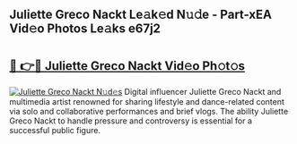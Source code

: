 ## Juliette Greco Nackt Le𝚊k𝚎d N𝚞𝚍e - Part-xEA Vid𝚎o Photos Le𝚊ks e67j2

# <h2><a href="http://fb6jmy.evod.top/?m=Juliette+Greco+Nackt">🔗 👉🔴 Juliette Greco Nackt Vid𝚎o Ph𝚘t𝚘s</a></h2>

[![Juliette Greco Nackt N𝚞d𝚎s](https://i.imgur.com/8V9OHl7.gif)](http://fb6jmy.evod.top/?m=Juliette+Greco+Nackt)
Digital influencer Juliette Greco Nackt and multimedia artist renowned for sharing lifestyle and dance-related content via solo and collaborative performances and brief vlogs. The ability Juliette Greco Nackt to handle pressure and controversy is essential for a successful public figure. 
